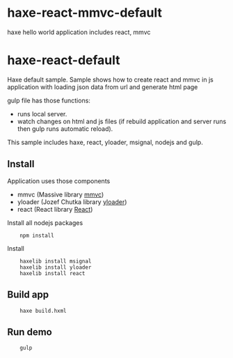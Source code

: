 # haxe-react-mmvc-default
haxe hello world application includes react, mmvc

# haxe-react-default
Haxe default sample. Sample shows how to create react and mmvc in js application with loading json data from url and generate html page

gulp file has those functions:

- runs local server.
- watch changes on html and js files (if rebuild application and server runs then gulp runs automatic reload).
 

This sample includes haxe, react, yloader, msignal, nodejs and gulp.

Install
-------
Application uses those components

- mmvc (Massive library [mmvc](https://github.com/massiveinteractive/mmvc))
- yloader (Jozef Chutka library [yloader](https://github.com/jozefchutka/YLoader))
- react (React library [React](https://facebook.github.io/react/))

Install all nodejs packages

        npm install
        
Install 

        haxelib install msignal
        haxelib install yloader
        haxelib install react
        

Build app
---------

        haxe build.hxml
        
Run demo
--------

        gulp
        

